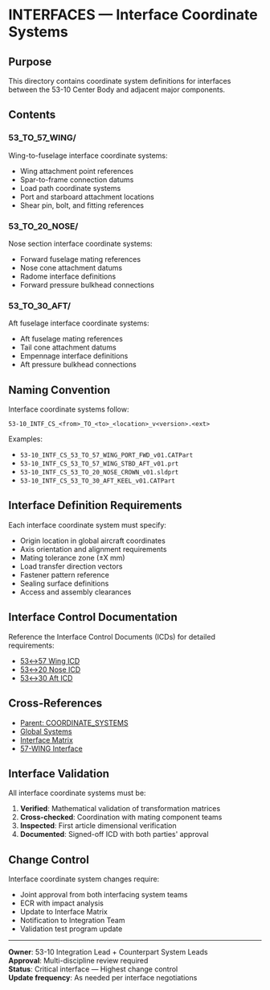 # INTERFACES — Interface Coordinate Systems

## Purpose

This directory contains coordinate system definitions for interfaces between the 53-10 Center Body and adjacent major components.

## Contents

### 53_TO_57_WING/
Wing-to-fuselage interface coordinate systems:
- Wing attachment point references
- Spar-to-frame connection datums
- Load path coordinate systems
- Port and starboard attachment locations
- Shear pin, bolt, and fitting references

### 53_TO_20_NOSE/
Nose section interface coordinate systems:
- Forward fuselage mating references
- Nose cone attachment datums
- Radome interface definitions
- Forward pressure bulkhead connections

### 53_TO_30_AFT/
Aft fuselage interface coordinate systems:
- Aft fuselage mating references
- Tail cone attachment datums
- Empennage interface definitions
- Aft pressure bulkhead connections

## Naming Convention

Interface coordinate systems follow:
```
53-10_INTF_CS_<from>_TO_<to>_<location>_v<version>.<ext>
```

Examples:
- `53-10_INTF_CS_53_TO_57_WING_PORT_FWD_v01.CATPart`
- `53-10_INTF_CS_53_TO_57_WING_STBD_AFT_v01.prt`
- `53-10_INTF_CS_53_TO_20_NOSE_CROWN_v01.sldprt`
- `53-10_INTF_CS_53_TO_30_AFT_KEEL_v01.CATPart`

## Interface Definition Requirements

Each interface coordinate system must specify:
- Origin location in global aircraft coordinates
- Axis orientation and alignment requirements
- Mating tolerance zone (±X mm)
- Load transfer direction vectors
- Fastener pattern reference
- Sealing surface definitions
- Access and assembly clearances

## Interface Control Documentation

Reference the Interface Control Documents (ICDs) for detailed requirements:
- [53↔57 Wing ICD](../../../DOCS/INTERFACE_CONTROL/ICD_53_TO_57_WING.md)
- [53↔20 Nose ICD](../../../DOCS/INTERFACE_CONTROL/ICD_53_TO_20_NOSE.md)
- [53↔30 Aft ICD](../../../DOCS/INTERFACE_CONTROL/ICD_53_TO_30_AFT.md)

## Cross-References

- [Parent: COORDINATE_SYSTEMS](../README.md)
- [Global Systems](../GLOBAL/README.md)
- [Interface Matrix](../../../../../../../../INTERFACE_MATRIX/README.md)
- [57-WING Interface](../../../../../../../../57-WING-STRUCTURES/README.md)

## Interface Validation

All interface coordinate systems must be:
1. **Verified**: Mathematical validation of transformation matrices
2. **Cross-checked**: Coordination with mating component teams
3. **Inspected**: First article dimensional verification
4. **Documented**: Signed-off ICD with both parties' approval

## Change Control

Interface coordinate system changes require:
- Joint approval from both interfacing system teams
- ECR with impact analysis
- Update to Interface Matrix
- Notification to Integration Team
- Validation test program update

---

**Owner**: 53-10 Integration Lead + Counterpart System Leads  
**Approval**: Multi-discipline review required  
**Status**: Critical interface — Highest change control  
**Update frequency**: As needed per interface negotiations
